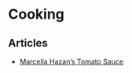 # Cooking

## Articles

- [Marcella Hazan’s Tomato Sauce](https://cooking.nytimes.com/recipes/1015178-marcella-hazans-tomato-sauce)
